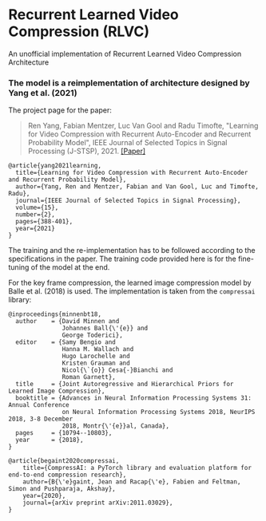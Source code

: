 # Recurrent Learned Video Compression (RLVC)
An unofficial implementation of Recurrent Learned Video Compression Architecture

### The model is a reimplementation of architecture designed by Yang et al. (2021) 
The project page for the paper:
> Ren Yang, Fabian Mentzer, Luc Van Gool and Radu Timofte, "Learning for Video Compression with Recurrent Auto-Encoder and Recurrent Probability Model", IEEE Journal of Selected Topics in Signal Processing (J-STSP), 2021. [[Paper]](https://ieeexplore.ieee.org/abstract/document/9288876)

```
@article{yang2021learning,
  title={Learning for Video Compression with Recurrent Auto-Encoder and Recurrent Probability Model},
  author={Yang, Ren and Mentzer, Fabian and Van Gool, Luc and Timofte, Radu},
  journal={IEEE Journal of Selected Topics in Signal Processing},
  volume={15},
  number={2},
  pages={388-401},
  year={2021}
}
```

The training and the re-implementation has to be followed according to the specifications in the paper. The training code provided here is for the fine-tuning of the model at the end.

For the key frame compression, the learned image compression model by Balle et al. (2018) is used. The implementation is taken from the ```compressai``` library:

```
@inproceedings{minnenbt18,
  author    = {David Minnen and
               Johannes Ball{\'{e}} and
               George Toderici},
  editor    = {Samy Bengio and
               Hanna M. Wallach and
               Hugo Larochelle and
               Kristen Grauman and
               Nicol{\`{o}} Cesa{-}Bianchi and
               Roman Garnett},
  title     = {Joint Autoregressive and Hierarchical Priors for Learned Image Compression},
  booktitle = {Advances in Neural Information Processing Systems 31: Annual Conference
               on Neural Information Processing Systems 2018, NeurIPS 2018, 3-8 December
               2018, Montr{\'{e}}al, Canada},
  pages     = {10794--10803},
  year      = {2018},
}
```
```
@article{begaint2020compressai,
	title={CompressAI: a PyTorch library and evaluation platform for end-to-end compression research},
	author={B{\'e}gaint, Jean and Racap{\'e}, Fabien and Feltman, Simon and Pushparaja, Akshay},
	year={2020},
	journal={arXiv preprint arXiv:2011.03029},
}
```


